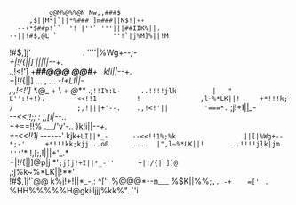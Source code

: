              g@M%@%%@N Nw,,###$  
         ,$||M*|`||*%### ]m###||N$!|++            
      --+*$##p!``  '! |''` '''|||##IIK%||.        
    --||!#$,@L `              ''!`|j%M]%||!M      
   !#$,]j'`             `.     ''''|%Wg+--*;-    
  +|!/{||]                         |||||--*+.    
  .,!<!'] +***##@@@     @@#****+ ` `k!i||--*+.   
  +|!/{||]    ...  ,       ...     *-!+LI||*_-   
  ,.,!<!'] *._@_ + \     + _@_**   .;`!!IY:L-    
 ..!!!!jlk         |   "           L'':!+!).     
  --<<!!1          !               ,l~%*LK||!    
  +*!!!k;         /                ;,!|||+'--.   
 .,!<!'||         '===*.`          ;j!+I||*_-    
  --<<!!;;           :            ;,[i|--*..     
    ++==!!%     .__/'v'\-..      }k!i||--*+.     
    +-<<!!1j      ------*'      kjk`+LI||*_-     
   --<<!!1%;%k                 ||[|%Wg+--*;-'    
   +*!!!kk;kjj ..o0      ....  |",l~%*LK||!      
   ..!!!!jlk|jm    '''`'*     !,[;,!|||+'_.*     
    +|!/{||]@p|j           *'`;j[j!+I||*_-''     
   +|!/{||]]@             ` ,;j%k~%*LK||!**'     
   !#$,]j'`@@                  k%j!+!||*_-.:     
     ^['' %@@@*--n___           %$K||%%;`,. -+   
   =[' ` . %HH%%%%%H@gkilljjj%kk%".   `'i       
